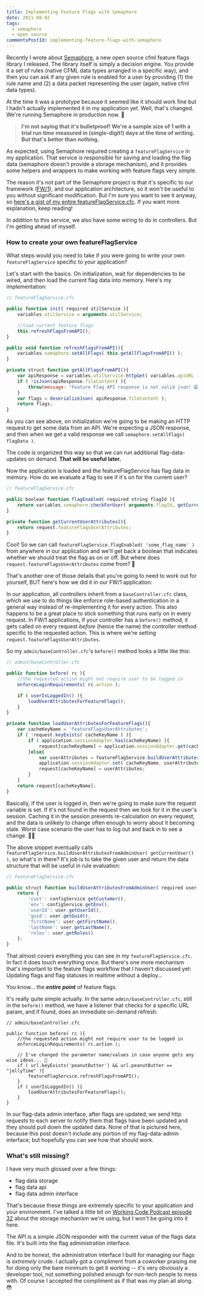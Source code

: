 ```yaml
---
title: Implementing Feature Flags with Semaphore
date: 2021-08-02
tags:
  - semaphore
  - open source
commentsPostId: implementing-feature-flags-with-semaphore
---
```


Recently I wrote about [Semaphore][semaphore], a new open source cfml feature flags library I released. The library itself is simply a decision engine. You provide it a set of rules (native CFML data types arranged in a specific way), and then you can ask if any given rule is enabled for a user by providing (1) the rule name and (2) a data packet representing the user (again, native cfml data types).

At the time it was a prototype because it seemed like it should work fine but I hadn't actually implemented it in my application yet. Well, that's changed. We're running Semaphore in production now. 🥳

> **I'm not saying that it's bulletproof! We're a sample size of 1 with a trial run time measured in (single-digit!) days at the time of writing. But that's better than nothing.**

As expected, using Semaphore required creating a `featureFlagService` in my application. That service is responsible for saving and loading the flag data (semaphore doesn't provide a storage mechanism), and it provides some helpers and wrappers to make working with feature flags very simple.

The reason it's not part of the Semaphore project is that it's specific to our framework ([FW/1][fw1]), and our application architecture, so it won't be useful to you without significant modification. But I'm sure you want to see it anyway, so [here's a gist of my entire featureFlagService.cfc][featureflagservicegist]. If you want more explanation, keep reading!

In addition to this service, we also have some wiring to do in controllers. But I'm getting ahead of myself.

### How to create your own featureFlagService

What steps would you need to take if you were going to write your own `featureFlagService` specific to your application?

Let's start with the basics. On initialization, wait for dependencies to be wired, and then load the current flag data into memory. Here's my implementation:

```js
// featureFlagService.cfc

public function init( required utilService ){
	variables.utilService = arguments.utilService;

	//load current feature flags
	this.refreshFlagsFromAPI();
}

public void function refreshFlagsFromAPI(){
	variables.semaphore.setAllFlags( this.getAllFlagsFromAPI() );
}

private struct function getAllFlagsFromAPI(){
	var apiResponse = variables.utilService.httpGet( variables.apiURL );
	if ( !isJson(apiResponse.fileContent) ){
		throw(message: "Feature Flag API response is not valid json! 😱", detail: apiResponse.fileContent);
	}
	var flags = deserializeJson( apiResponse.fileContent );
	return flags;
}
```

As you can see above, on initialization we're going to be making an HTTP request to get some data from an API. We're expecting a JSON response, and then when we get a valid response we call `semaphore.setAllFlags( flagData )`.

The code is organized this way so that we can run additional flag-data-updates on demand. **That will be useful later.**

Now the application is loaded and the featureFlagService has flag data in memory. How do we evaluate a flag to see if it's on for the current user?

```js
// featureFlagService.cfc

public boolean function flagEnabled( required string flagId ){
	return variables.semaphore.checkForUser( arguments.flagId, getCurrentUserAttributes() );
}

private function getCurrentUserAttributes(){
	return request.featureFlagsUserAttributes;
}
```

Cool! So we can call `featureFlagService.flagEnabled( 'some_flag_name' )` from anywhere in our application and we'll get back a boolean that indicates whether we should treat the flag as on or off. But where does `request.featureFlagsUserAttributes` come from? 🤔

That's another one of those details that you're going to need to work out for yourself, BUT here's how we did it in our FW/1 application:

In our application, all controllers inherit from a `baseController.cfc` class, which we use to do things like enforce role-based authentication in a general way instead of re-implementing it for every action. This also happens to be a great place to stick something that runs early on in every request. In FW/1 applications, if your controller has a `before()` method, it gets called on every request _before_ (hence the name) the controller method specific to the requested action. This is where we're setting `request.featureFlagsUserAttributes`.

So my `admin/baseController.cfc`'s `before()` method looks a little like this:

```js
// admin/baseController.cfc

public function before( rc ){
	//the requested action might not require user to be logged in
	enforceLoginRequirements( rc.action );

	if ( userIsLoggedIn() ){
		loadUserAttributesForFeatureFlags();
	}
}

private function loadUserAttributesForFeatureFlags(){
	var cacheKeyName = 'featureFlagsUserAttributes';
	if ( !request.keyExists( cacheKeyName ) ){
		if ( application.sessionAdapter.has(cacheKeyName) ){
			request[cacheKeyName] = application.sessionAdapter.get(cacheKeyName);
		}else{
			var userAttributes = featureFlagService.buildUserAttributesFromAdminUser( getCurrentUser() );
			application.sessionAdapter.set( cacheKeyName, userAttributes );
			request[cacheKeyName] = userAttributes;
		}
	}
	return request[cacheKeyName];
}
```

Basically, if the user is logged in, then we're going to make sure the request variable is set. If it's not found in the request then we look for it in the user's session. Caching it in the session prevents re-calculation on every request; and the data is unlikely to change often enough to worry about it becoming stale. Worst case scenario the user has to log out and back in to see a change. 🤷‍♂️

The above snippet eventually calls `featureFlagService.buildUserAttributesFromAdminUser( getCurrentUser() )`, so what's in there? It's job is to take the given user and return the data structure that will be useful in rule evaluation:

```js
// featureFlagService.cfc

public struct function buildUserAttributesFromAdminUser( required user ){
	return {
		'cust': configService.getCustomer(),
		'env': configService.getEnv(),
		'userId': user.getUserId(),
		'guid': user.getGuid(),
		'firstName': user.getFirstName(),
		'lastName': user.getLastName(),
		'roles': user.getRoles()
	};
}
```

That almost covers everything you can see in my `featureFlagService.cfc`. In fact it does touch everything once. But there's one more mechanism that's important to the feature flags workflow that I haven't discussed yet: Updating flags and flag statuses in realtime without a deploy...

You know... the _**entire point**_ of feature flags.

It's really quite simple actually. In the same `admin/baseController.cfc`, still in the `before()` method, we have a listener that checks for a specific URL param, and if found, does an immediate on-demand refresh:

```js/6-9
// admin/baseController.cfc

public function before( rc ){
	//the requested action might not require user to be logged in
	enforceLoginRequirements( rc.action );

	// I've changed the parameter name/values in case anyone gets any wise ideas... 🤨
	if ( url.keyExists('peanutButter') && url.peanutButter == "jellyTime" ){
		featureFlagService.refreshFlagsFromAPI();
	}
	if ( userIsLoggedIn() ){
		loadUserAttributesForFeatureFlags();
	}
}
```

In our flag-data admin interface, after flags are updated, we send http requests to each server to notify them that flags have been updated and they should pull down the updated data. None of that is pictured here, because this post doesn't include any portion of my flag-data-admin interface; but hopefully you can see how that should work.

### What's still missing?

I have very much glossed over a few things:

- flag data storage
- flag data api
- flag data admin interface

That's because these things are extremely specific to your application and your environment. I've talked a little bit on [Working Code Podcast episode 32][wc32] about the storage mechanism we're using, but I won't be going into it here.

The API is a simple JSON responder with the current value of the flags data file. It's built into the flag administration interface.

And to be honest, the administration interface I built for managing our flags is _extremely_ crude. I actually got a compliment from a coworker praising me for doing only the bare minimum to get it working -- it's very obviously a developer tool, not something polished enough for non-tech people to mess with. Of course I accepted the compliment as if that was my plan all along. 😳

[semaphore]: /tags/semaphore/
[fw1]: https://framework-one.github.io/
[featureflagservicegist]: https://gist.github.com/atuttle/f695c8f27011ea2e7176e30f57d25a67
[wc32]: https://workingcode.dev/episodes/032-what-comes-after-senior-developer/
